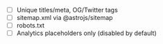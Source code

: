 - [ ] Unique titles/meta, OG/Twitter tags
- [ ] sitemap.xml via @astrojs/sitemap
- [ ] robots.txt
- [ ] Analytics placeholders only (disabled by default)
